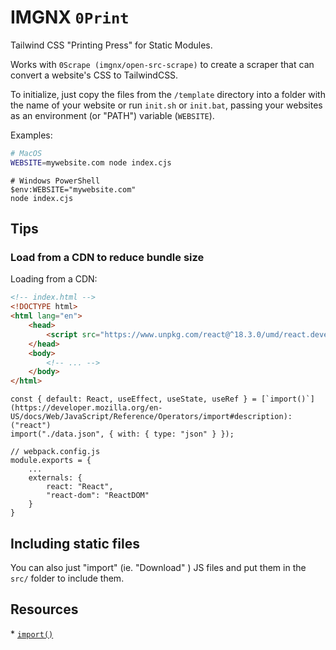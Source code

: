 # IMGNX `0Print`

Tailwind CSS "Printing Press" for Static Modules.

Works with `0Scrape (imgnx/open-src-scrape)` to create a scraper that can convert a website's CSS to TailwindCSS.

To initialize, just copy the files from the `/template` directory into a folder with the name of your website or run `init.sh` or `init.bat`, passing your websites as an environment (or "PATH") variable (`WEBSITE`).

Examples:
<!--
This README file provides instructions for running the `index.cjs` script on both MacOS and Windows PowerShell.

For MacOS:
- Set the `WEBSITE` environment variable and run the script using the `node` command.

For Windows PowerShell:
- Set the `WEBSITE` environment variable using `$env:WEBSITE` and run the script using the `node` command.
-->

```zsh
# MacOS
WEBSITE=mywebsite.com node index.cjs
```

```pwsh
# Windows PowerShell
$env:WEBSITE="mywebsite.com"
node index.cjs
```

## Tips

### Load from a CDN to reduce bundle size

Loading from a CDN:

```HTML
<!-- index.html -->
<!DOCTYPE html>
<html lang="en">
    <head>
        <script src="https://www.unpkg.com/react@^18.3.0/umd/react.development.js" crossorigin></script>
    </head>
    <body>
        <!-- ... -->
    </body>
</html>
```

```JS
const { default: React, useEffect, useState, useRef } = [`import()`](https://developer.mozilla.org/en-US/docs/Web/JavaScript/Reference/Operators/import#description):("react")
import("./data.json", { with: { type: "json" } });
```

```JS
// webpack.config.js
module.exports = {
    ...
    externals: {
        react: "React",
        "react-dom": "ReactDOM"
    }
}
```

## Including static files

You can also just "import" (ie. "Download" ) JS files and put them in the `src/` folder to include them.

## Resources

\* [`import()`](https://developer.mozilla.org/en-US/docs/Web/JavaScript/Reference/Operators/import#description)

